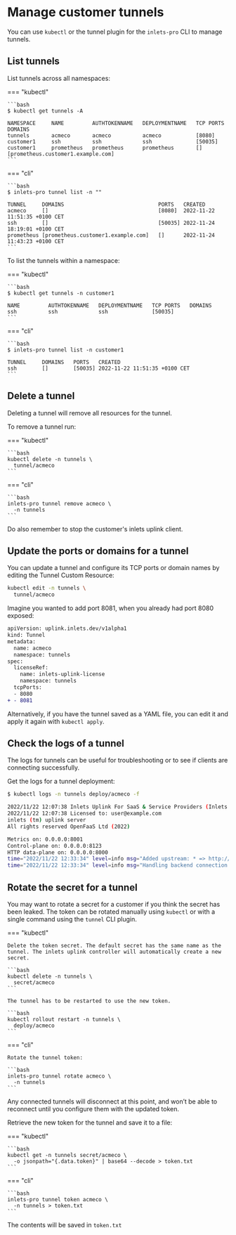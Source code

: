 # Manage customer tunnels

You can use `kubectl` or the tunnel plugin for the `inlets-pro` CLI to manage tunnels.

## List tunnels

List tunnels across all namespaces:

=== "kubectl"

    ```bash
    $ kubectl get tunnels -A

    NAMESPACE     NAME         AUTHTOKENNAME   DEPLOYMENTNAME   TCP PORTS   DOMAINS
    tunnels       acmeco       acmeco          acmeco           [8080]      
    customer1     ssh          ssh             ssh              [50035]
    customer1     prometheus   prometheus      prometheus       []         [prometheus.customer1.example.com]
    ```

=== "cli"

    ```bash
    $ inlets-pro tunnel list -n ""

    TUNNEL     DOMAINS                              PORTS   CREATED
    acmeco     []                                   [8080]  2022-11-22 11:51:35 +0100 CET
    ssh        []                                   [50035] 2022-11-24 18:19:01 +0100 CET
    prometheus [prometheus.customer1.example.com]   []      2022-11-24 11:43:23 +0100 CET
    ```


To list the tunnels within a namespace:

=== "kubectl"

    ```bash
    $ kubectl get tunnels -n customer1

    NAME         AUTHTOKENNAME   DEPLOYMENTNAME   TCP PORTS   DOMAINS
    ssh          ssh             ssh              [50035]
    ```

=== "cli"

    ```bash
    $ inlets-pro tunnel list -n customer1

    TUNNEL     DOMAINS   PORTS   CREATED
    ssh        []        [50035] 2022-11-22 11:51:35 +0100 CET
    ```

## Delete a tunnel

Deleting a tunnel will remove all resources for the tunnel.

To remove a tunnel run:

=== "kubectl"

    ```bash
    kubectl delete -n tunnels \
      tunnel/acmeco 
    ```

=== "cli"

    ```bash
    inlets-pro tunnel remove acmeco \
      -n tunnels
    ```

Do also remember to stop the customer's inlets uplink client.

## Update the ports or domains for a tunnel

You can update a tunnel and configure its TCP ports or domain names by editing the Tunnel Custom Resource:

```bash
kubectl edit -n tunnels \
  tunnel/acmeco  
```

Imagine you wanted to add port 8081, when you already had port 8080 exposed:

```diff
apiVersion: uplink.inlets.dev/v1alpha1
kind: Tunnel
metadata:
  name: acmeco
  namespace: tunnels
spec:
  licenseRef:
    name: inlets-uplink-license
    namespace: tunnels
  tcpPorts:
  - 8080
+ - 8081
```

Alternatively, if you have the tunnel saved as a YAML file, you can edit it and apply it again with `kubectl apply`.

## Check the logs of a tunnel

The logs for tunnels can be useful for troubleshooting or to see if clients are connecting successfully.

Get the logs for a tunnel deployment: 

```bash
$ kubectl logs -n tunnels deploy/acmeco -f

2022/11/22 12:07:38 Inlets Uplink For SaaS & Service Providers (Inlets Uplink for 5x Customers)
2022/11/22 12:07:38 Licensed to: user@example.com
inlets (tm) uplink server
All rights reserved OpenFaaS Ltd (2022)

Metrics on: 0.0.0.0:8001
Control-plane on: 0.0.0.0:8123
HTTP data-plane on: 0.0.0.0:8000
time="2022/11/22 12:33:34" level=info msg="Added upstream: * => http://127.0.0.1:9090 (9355de15c687471da9766cbe51423e54)"
time="2022/11/22 12:33:34" level=info msg="Handling backend connection request [9355de15c687471da9766cbe51423e54]"
```

## Rotate the secret for a tunnel

You may want to rotate a secret for a customer if you think the secret has been leaked. The token can be rotated manually using `kubectl` or with a single command using the `tunnel` CLI plugin.

=== "kubectl"

    Delete the token secret. The default secret has the same name as the tunnel. The inlets uplink controller will automatically create a new secret.

    ```bash
    kubectl delete -n tunnels \
      secret/acmeco 
    ```

    The tunnel has to be restarted to use the new token. 

    ```bash
    kubectl rollout restart -n tunnels \
      deploy/acmeco
    ```

=== "cli"

    Rotate the tunnel token:

    ```bash
    inlets-pro tunnel rotate acmeco \
      -n tunnels
    ```

Any connected tunnels will disconnect at this point, and won’t be able to reconnect until you configure them with the updated token.

Retrieve the new token for the tunnel and save it to a file:

=== "kubectl"

    ```bash
    kubectl get -n tunnels secret/acmeco \
      -o jsonpath="{.data.token}" | base64 --decode > token.txt 
    ```

=== "cli"

    ```bash
    inlets-pro tunnel token acmeco \
      -n tunnels > token.txt
    ```

The contents will be saved in `token.txt`
